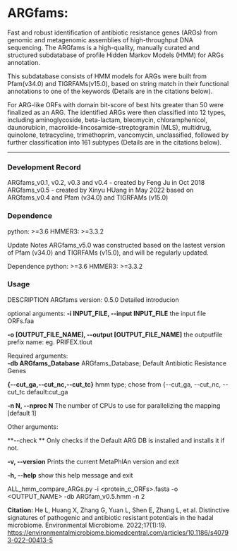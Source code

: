 # ARGfams: 

Fast and robust identification of antibiotic resistance genes (ARGs) from genomic and metagenomic assemblies of high-throughput DNA sequencing. The ARGfams is a high-quality, manually curated and structured subdatabase of profile Hidden Markov Models (HMM) for ARGs annotation.

This subdatabase consists of HMM models for ARGs  were built from Pfam(v34.0) and TIGRFAMs(v15.0), based on string match in their functional annotations to one of the keywords (Details are in the citations below).

For ARG-like ORFs with domain bit-score of best hits greater than 50 were finalized as an ARG. The identified ARGs were then classified into 12 types, including aminoglycoside, beta-lactam, bleomycin, chloramphenicol, daunorubicin, macrolide-lincosamide-streptogramin (MLS), multidrug, quinolone, tetracycline, trimethoprim, vancomycin, unclassified, followed by further classification  into 161 subtypes (Details are in the citations below).

---

### Development Record

ARGfams_v0.1, v0.2, v0.3 and v0.4 - created by Feng Ju in Oct 2018
ARGfams_v0.5 - created by Xinyu HUang in May 2022 based on ARGfams_v0.4 and Pfam (v34.0) and TIGRFAMs (v15.0)


### Dependence

python: >=3.6
HMMER3: >=3.3.2


Update Notes
ARGfams_v5.0 was constructed based on the lastest version of Pfam (v34.0) and TIGRFAMs (v15.0), and will be regularly updated.

Dependence
python: >=3.6
HMMER3: >=3.3.2

### Usage
DESCRIPTION ARGfams version: 0.5.0 Detailed introducion

optional arguments:
**-i INPUT_FILE, --input INPUT_FILE**
the input file ORFs.faa  

**-o [OUTPUT_FILE_NAME], --output [OUTPUT_FILE_NAME]**
the outputfile prefix name: eg. PRIFEX.tlout  

Required arguments:  
**-db ARGfams_Database**
ARGfams_Database; Default Antibiotic Resistance Genes  

**{--cut_ga,--cut_nc,--cut_tc}**
hmm type; chose from {--cut_ga, --cut_nc, --cut_tc default:cut_ga  

**-n N, --nproc N**
The number of CPUs to use for parallelizing the mapping [default 1]  

Other arguments:  

**--check **
Only checks if the Default ARG DB is installed and installs it if not.  

**-v, --version**
Prints the current MetaPhlAn version and exit  

**-h, --help**
show this help message and exit


ALL_hmm_compare_ARGs.py -i <protein_c_ORFs>.fasta -o <OUTPUT_NAME> -db ARGfam_v0.5.hmm -n 2



**Citation:** He L, Huang X, Zhang G, Yuan L, Shen E, Zhang L, et al. Distinctive signatures of pathogenic and antibiotic resistant potentials in the hadal microbiome. Environmental Microbiome. 2022;17(1):19. https://environmentalmicrobiome.biomedcentral.com/articles/10.1186/s40793-022-00413-5
